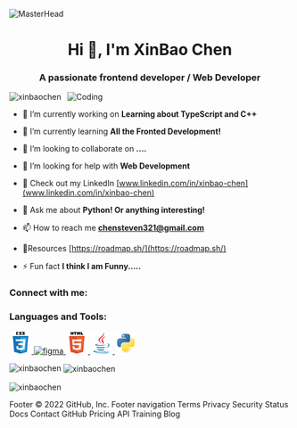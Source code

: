 ![MasterHead](https://www.digitaladlectio.com/wp-content/uploads/2020/04/New-PNC-Animated-Banners.gif)
<h1 align="center">Hi 👋, I'm XinBao Chen</h1>
<h3 align="center">A passionate frontend developer / Web Developer</h3>
<img align="right" alt="Coding" width="400" src="http://www.lovelocaldesign.com/wp-content/uploads/2016/09/process-dev-banner2.gif">

<p align="left"> <img src="https://komarev.com/ghpvc/?username=xinbaochen&label=Profile%20views&color=0e75b6&style=flat" alt="xinbaochen" /> </p>

- 🔭 I’m currently working on **Learning about TypeScript and C++**

- 🌱 I’m currently learning **All the Fronted Development!**

- 👯 I’m looking to collaborate on **....**

- 🤝 I’m looking for help with **Web Development**

- 📝 Check out my LinkedIn [www.linkedin.com/in/xinbao-chen](www.linkedin.com/in/xinbao-chen)

- 💬 Ask me about **Python! Or anything interesting!**

- 📫 How to reach me **chensteven321@gmail.com**

- 📄Resources [https://roadmap.sh/](https://roadmap.sh/)

- ⚡ Fun fact **I think I am Funny.....**

<h3 align="left">Connect with me:</h3>
<p align="left">
</p>

<h3 align="left">Languages and Tools:</h3>
<p align="left"> <a href="https://www.w3schools.com/css/" target="_blank" rel="noreferrer"> <img src="https://raw.githubusercontent.com/devicons/devicon/master/icons/css3/css3-original-wordmark.svg" alt="css3" width="40" height="40"/> </a> <a href="https://www.figma.com/" target="_blank" rel="noreferrer"> <img src="https://www.vectorlogo.zone/logos/figma/figma-icon.svg" alt="figma" width="40" height="40"/> </a> <a href="https://www.w3.org/html/" target="_blank" rel="noreferrer"> <img src="https://raw.githubusercontent.com/devicons/devicon/master/icons/html5/html5-original-wordmark.svg" alt="html5" width="40" height="40"/> </a> <a href="https://www.java.com" target="_blank" rel="noreferrer"> <img src="https://raw.githubusercontent.com/devicons/devicon/master/icons/java/java-original.svg" alt="java" width="40" height="40"/> </a> <a href="https://www.python.org" target="_blank" rel="noreferrer"> <img src="https://raw.githubusercontent.com/devicons/devicon/master/icons/python/python-original.svg" alt="python" width="40" height="40"/> </a> </p>

<p><img align="left" src="https://github-readme-stats.vercel.app/api/top-langs?username=xinbaochen&show_icons=true&locale=en&layout=compact" alt="xinbaochen" /></p>

<p>&nbsp;<img align="center" src="https://github-readme-stats.vercel.app/api?username=xinbaochen&show_icons=true&locale=en" alt="xinbaochen" /></p>

<p><img align="center" src="https://github-readme-streak-stats.herokuapp.com/?user=xinbaochen&" alt="xinbaochen" /></p>
Footer
© 2022 GitHub, Inc.
Footer navigation
Terms
Privacy
Security
Status
Docs
Contact GitHub
Pricing
API
Training
Blog
